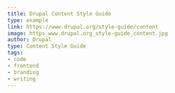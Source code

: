 ```yaml
---
title: Drupal Content Style Guide
type: example
link: https://www.drupal.org/style-guide/content
image: https_www.drupal.org_style-guide_content.jpg
author: Drupal
type: Content Style Guide
tags:
- code
- frontend
- branding
- writing
---
```


